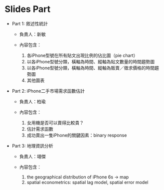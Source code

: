 # Slides Part

* Part 1: 敘述性統計

	* 負責人：新敏

	* 內容包含：

		1. 各iPhone型號在所有貼文出現比例的佔比圖（pie chart）
		2. 以各iPhone型號分類，橫軸為時間、縱軸為貼文數量的時間趨勢圖
		3. 以各iPhone型號分類，橫軸為時間、縱軸為販賣／徵求價格的時間趨勢圖
		4. 其他圖表

* Part 2: iPhone二手市場需求函數估計

	* 負責人：柏瑜

	* 內容包含：

		1. 女用機是否可以賣得比較貴？
		2. 估計需求函數
		3. 成功賣出一隻iPhone的關鍵因素：binary response

* Part 3: 地理資訊分析

	* 負責人：翊傑

	* 內容包含：

		1. the geographical distribution of iPhone 6s -> map
        2. spatial econometrics: spatial lag model, spatial error model
